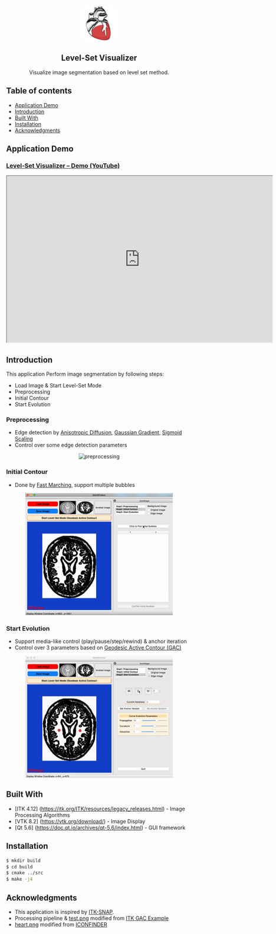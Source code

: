 <p align="center">
  <a href=#>
    <img src="resources/heart.png" alt="Spoken-Digit Recognizer" width="96" height="96">
  </a>
  <h2 align="center">Level-Set Visualizer</h2>
  <div align="center">
    Visualize image segmentation based on level set method.
  </div>
</p>

## Table of contents
* [Application Demo](#application-demo)
* [Introduction](#introduction)
* [Built With](#built-with)
* [Installation](#installation)
* [Acknowledgments](#acknowledgments)

## Application Demo
### [Level-Set Visualizer – Demo (YouTube)](https://www.youtube.com/watch?v=uTrr98JsRps)
<p align="center">
<iframe width="720" height="450" src="https://www.youtube.com/embed/uTrr98JsRps">
</iframe>
</p>

## Introduction
This application Perform image segmentation by following steps:

* Load Image & Start Level-Set Mode
* Preprocessing
* Initial Contour
* Start Evolution


### Preprocessing
- Edge detection by [Anisotropic Diffusion](https://itk.org/Doxygen/html/classitk_1_1CurvatureAnisotropicDiffusionImageFilter.html), [Gaussian Gradient](https://itk.org/Doxygen/html/classitk_1_1GradientMagnitudeRecursiveGaussianImageFilter.html), [Sigmoid Scaling](https://itk.org/Doxygen/html/classitk_1_1SigmoidImageFilter.html)
- Control over some edge detection parameters


<p align="center">
    <img src="resources/preprocessing.gif" alt="preprocessing" width="400" height="330">
</p>

### Initial Contour
- Done by [Fast Marching](https://itk.org/Doxygen/html/classitk_1_1FastMarchingImageFilter.html), support multiple bubbles
<p align="center">
    <img src="resources/initial_contour.gif" alt="initial contour" width="400" height="330">
</p>

### Start Evolution
- Support media-like control (play/pause/step/rewind) & anchor iteration
- Control over 3 parameters based on [Geodesic Active Contour (GAC)](https://itk.org/Doxygen/html/classitk_1_1GeodesicActiveContourLevelSetImageFilter.html)
<p align="center">
    <img src="resources/evolution.gif" alt="evolution.gif" width="400" height="330">
</p>

## Built With

 * [ITK 4.12] (https://itk.org/ITK/resources/legacy_releases.html) - Image Processing Algorithms
 * [VTK 8.2] (https://vtk.org/download/) - Image Display
 * [Qt 5.6] (https://doc.qt.io/archives/qt-5.6/index.html) - GUI framework

## Installation
```bash
$ mkdir build
$ cd build
$ cmake ../src
$ make -j4
```

## Acknowledgments
- This application is inspired by [ITK-SNAP](http://www.itksnap.org/pmwiki/pmwiki.php).
- Processing pipeline & [test.png](https://github.com/wenyalintw/Level-Set-Visualizer/tree/master/src/test.png) modified from [ITK GAC Example](https://itk.org/ITKExamples/src/Segmentation/LevelSets/SegmentWithGeodesicActiveContourLevelSet/Documentation.html)
- [heart.png](https://github.com/wenyalintw/Level-Set-Visualizer/tree/master/resources/heart.png) modified from [ICONFINDER](https://www.iconfinder.com/icons/44697/cardiology_heart_organ_icon)


